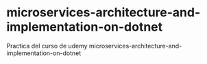 # microservices-architecture-and-implementation-on-dotnet
Practica del curso de udemy microservices-architecture-and-implementation-on-dotnet
